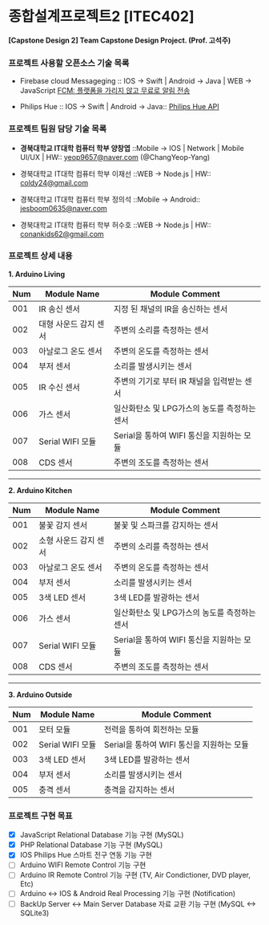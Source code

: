 # 종합설계프로젝트2 [ITEC402]
**[Capstone Design 2] Team Capstone Design Project. (Prof. 고석주)**

### 프로젝트 사용할 오픈소스 기술 목록
- Firebase cloud Messageging :: IOS -> Swift | Android -> Java | WEB -> JavaScript
[FCM: 플랫폼을 가리지 않고 무료로 알림 전송](https://firebase.google.com/products/cloud-messaging/?hl=ko)

- Philips Hue :: IOS -> Swift | Android -> Java::
[Philips Hue API](https://www.developers.meethue.com/)

### 프로젝트 팀원 담당 기술 목록
- **경북대학교 IT대학 컴퓨터 학부 양창엽**  ::Mobile -> IOS | Network | Mobile UI/UX | HW::
yeop9657@naver.com (@ChangYeop-Yang)

- 경북대학교 IT대학 컴퓨터 학부 이재선  ::WEB -> Node.js | HW:: 
coldy24@gmail.com

- 경북대학교 IT대학 컴퓨터 학부 정의석  ::Mobile -> Android::
jesboom0635@naver.com

- 경북대학교 IT대학 컴퓨터 학부 허수호  ::WEB -> Node.js | HW::
conankids62@gmail.com

### 프로젝트 상세 내용

**1. Arduino Living**

Num|Module Name|Module Comment
---|-----------|--------------
001|IR 송신 센서|지정 된 채널의 IR을 송신하는 센서
002|대형 사운드 감지 센서|주변의 소리를 측정하는 센서
003|아날로그 온도 센서|주변의 온도를 측정하는 센서
004|부저 센서|소리를 발생시키는 센서
005|IR 수신 센서|주변의 기기로 부터 IR 채널을 입력받는 센서
006|가스 센서|일산화탄소 및 LPG가스의 농도를 측정하는 센서
007|Serial WIFI 모듈|Serial을 통하여 WIFI 통신을 지원하는 모듈
008|CDS 센서|주변의 조도를 측정하는 센서

* * *

**2. Arduino Kitchen**

Num|Module Name|Module Comment
---|-----------|--------------
001|불꽃 감지 센서|불꽃 및 스파크를 감지하는 센서
002|소형 사운드 감지 센서|주변의 소리를 측정하는 센서
003|아날로그 온도 센서|주변의 온도를 측정하는 센서
004|부저 센서|소리를 발생시키는 센서
005|3색 LED 센서|3색 LED를 발광하는 센서
006|가스 센서|일산화탄소 및 LPG가스의 농도를 측정하는 센서
007|Serial WIFI 모듈|Serial을 통하여 WIFI 통신을 지원하는 모듈
008|CDS 센서|주변의 조도를 측정하는 센서

* * *

**3. Arduino Outside**

Num|Module Name|Module Comment
---|-----------|--------------
001|모터 모듈|전력을 통하여 회전하는 모듈
002|Serial WIFI 모듈|Serial을 통하여 WIFI 통신을 지원하는 모듈
003|3색 LED 센서|3색 LED를 발광하는 센서
004|부저 센서|소리를 발생시키는 센서
005|충격 센서|충격을 감지하는 센서

### 프로젝트 구현 목표
- [x] JavaScript Relational Database 기능 구현 (MySQL)
- [x] PHP Relational Database 기능 구현 (MySQL)
- [x] IOS Philips Hue 스마트 전구 연동 기능 구현
- [ ] Arduino WIFI Remote Control 기능 구현
- [ ] Arduino IR Remote Control 기능 구현 (TV, Air Condictioner, DVD player, Etc)
- [ ] Arduino <-> IOS & Android Real Processing 기능 구현 (Notification)
- [ ] BackUp Server <-> Main Server Database 자료 교환 기능 구현 (MySQL <-> SQLite3) 
